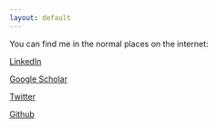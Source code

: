 ```yaml
---
layout: default
---
```


You can find me in the normal places on the internet:

[LinkedIn](https://www.linkedin.com/in/jaredroesch)  

[Google Scholar](https://scholar.google.com/citations?hl=en&user=Z6C23oUAAAAJ)  

[Twitter](https://twitter.com/roeschinc)  

[Github](https://github.com/jroesch)
